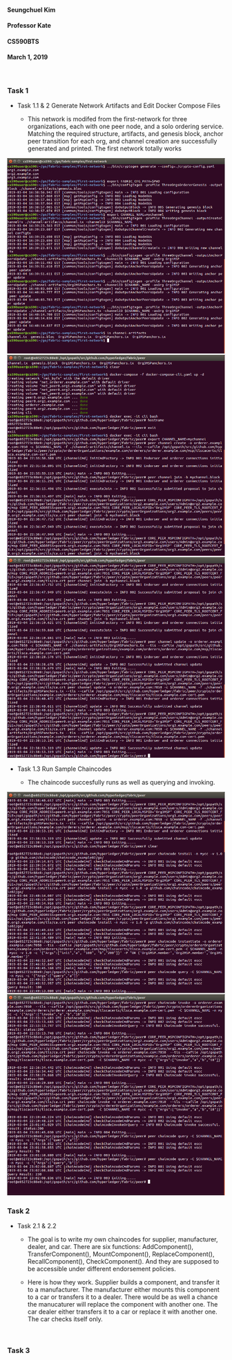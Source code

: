 #### Seungchuel Kim

#### Professor Kate

#### CS590BTS

#### March 1, 2019

<br />

### Task 1

- Task 1.1 & 2 Generate Network Artifacts and Edit Docker Compose Files

    - This network is modifed from the first-network for three organizations, each with one peer node, and a solo ordering service. Matching the required structure, artifacts, and genesis block, anchor peer transition for each org, and channel creation are successfully generated and printed. The first network totally works

<img src = "Images/task11.png">

<img src = "Images/Task122.png">

<img src = "Images/task121.png">

- Task 1.3 Run Sample Chaincodes

    - The chaincode succesfully runs as well as querying and invoking.

<img src = "Images/task131.png">

<img src = "Images/task132.png">

<br />

### Task 2


- Task 2.1 & 2.2

    - The goal is to write my own chaincodes for supplier, manufacturer, dealer, and car. There are six functions: AddComponent(), TransferComponent(), MountComponent(), ReplaceComponent(), RecallComponent(), CheckComponent(). And they are supposed to be accessible under different endorsement policies. 
    
    - Here is how they work. Supplier builds a component, and transfer it to a manufacturer. The manufacturer either mounts this component to a car or transfers it to a dealer. There would be as well a chance the manucaturer will replace the component with another one. The car dealer either transfers it to a car or replace it with another one. The car checks itself only.





<br />

### Task 3
